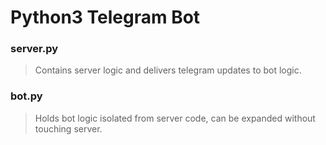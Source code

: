 # Python3 Telegram Bot  
### server.py  
> Contains server logic and delivers telegram updates to bot logic.  

### bot.py  
> Holds bot logic isolated from server code, can be expanded without touching server.
